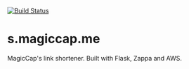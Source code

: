 [![Build Status](https://travis-ci.com/MagicCap/s.magiccap.me.svg?branch=master)](https://travis-ci.com/MagicCap/s.magiccap.me)
# s.magiccap.me
MagicCap's link shortener. Built with Flask, Zappa and AWS.
